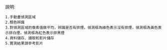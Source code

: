 說明:
    
    1.手動畫偵測區域
    2.顏色辨識
    3.對偵測區域的像素值做平均，辨識是否有排煙。偵測框為綠色表示沒有排煙，偵測框為黃色表示排白煙，偵測框為紅色表示排黑煙
    4.資料儲存、讀取和影片儲存
    5.實測結果請參考影片
